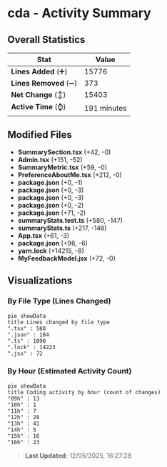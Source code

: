 # cda - Activity Summary 

## Overall Statistics

| Stat                   | Value                                                             |
| ---------------------- | ----------------------------------------------------------------- |
| **Lines Added** (➕)   | 15776                                          |
| **Lines Removed** (➖) | 373                                        |
| **Net Change** (↕)    | 15403                |
| **Active Time** (⌚)   | 191 minutes |


## Modified Files
- **SummarySection.tsx** (+42, -0)
- **Admin.tsx** (+151, -52)
- **SummaryMetric.tsx** (+59, -0)
- **PreferenceAboutMe.tsx** (+212, -0)
- **package.json** (+0, -1)
- **package.json** (+0, -3)
- **package.json** (+0, -3)
- **package.json** (+0, -2)
- **package.json** (+71, -2)
- **summaryStats.test.ts** (+580, -147)
- **summaryStats.ts** (+217, -146)
- **App.tsx** (+61, -3)
- **package.json** (+96, -6)
- **yarn.lock** (+14215, -8)
- **MyFeedbackModel.jsx** (+72, -0)

## Visualizations

### By File Type (Lines Changed)

```mermaid
pie showData
title Lines changed by file type
".tsx" : 580
".json" : 184
".ts" : 1090
".lock" : 14223
".jsx" : 72
```

### By Hour (Estimated Activity Count)

```mermaid
pie showData
title Coding activity by hour (count of changes)
"09h" : 13
"10h" : 1
"11h" : 7
"12h" : 28
"13h" : 41
"14h" : 5
"15h" : 16
"16h" : 23
```


> **Last Updated:** 12/05/2025, 16:27:28